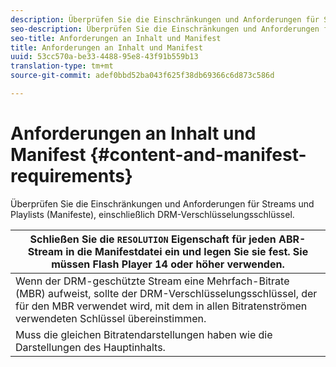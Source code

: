 ```yaml
---
description: Überprüfen Sie die Einschränkungen und Anforderungen für Streams und Playlists (Manifeste), einschließlich DRM-Verschlüsselungsschlüssel.
seo-description: Überprüfen Sie die Einschränkungen und Anforderungen für Streams und Playlists (Manifeste), einschließlich DRM-Verschlüsselungsschlüssel.
seo-title: Anforderungen an Inhalt und Manifest
title: Anforderungen an Inhalt und Manifest
uuid: 53cc570a-be33-4488-95e8-43f91b559b13
translation-type: tm+mt
source-git-commit: adef0bbd52ba043f625f38db69366c6d873c586d

---
```



# Anforderungen an Inhalt und Manifest {#content-and-manifest-requirements}

Überprüfen Sie die Einschränkungen und Anforderungen für Streams und Playlists (Manifeste), einschließlich DRM-Verschlüsselungsschlüssel.

| Schließen Sie die `RESOLUTION` Eigenschaft für jeden ABR-Stream in die Manifestdatei ein und legen Sie sie fest. Sie müssen Flash Player 14 oder höher verwenden. |
|---|
| Wenn der DRM-geschützte Stream eine Mehrfach-Bitrate (MBR) aufweist, sollte der DRM-Verschlüsselungsschlüssel, der für den MBR verwendet wird, mit dem in allen Bitratenströmen verwendeten Schlüssel übereinstimmen. |
| Muss die gleichen Bitratendarstellungen haben wie die Darstellungen des Hauptinhalts. |